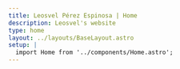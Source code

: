 ```yaml
---
title: Leosvel Pérez Espinosa | Home
description: Leosvel's website
type: home
layout: ../layouts/BaseLayout.astro
setup: |
  import Home from '../components/Home.astro';
---
```


<Home />
